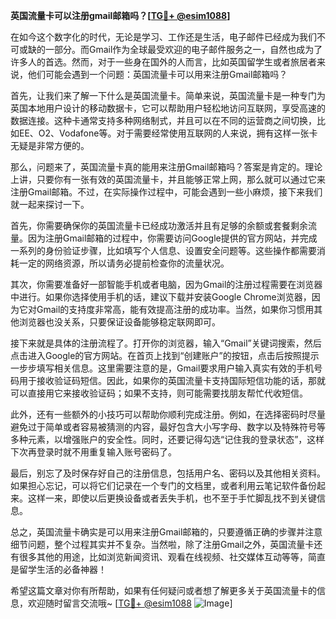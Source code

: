 **英国流量卡可以注册gmail邮箱吗？[[TG💪+ @esim1088](https://t.me/s/esim1088)]**

在如今这个数字化的时代，无论是学习、工作还是生活，电子邮件已经成为我们不可或缺的一部分。而Gmail作为全球最受欢迎的电子邮件服务之一，自然也成为了许多人的首选。然而，对于一些身在国外的人而言，比如英国留学生或者旅居者来说，他们可能会遇到一个问题：英国流量卡可以用来注册Gmail邮箱吗？

首先，让我们来了解一下什么是英国流量卡。简单来说，英国流量卡是一种专门为英国本地用户设计的移动数据卡，它可以帮助用户轻松地访问互联网，享受高速的数据连接。这种卡通常支持多种网络制式，并且可以在不同的运营商之间切换，比如EE、O2、Vodafone等。对于需要经常使用互联网的人来说，拥有这样一张卡无疑是非常方便的。

那么，问题来了，英国流量卡真的能用来注册Gmail邮箱吗？答案是肯定的。理论上讲，只要你有一张有效的英国流量卡，并且能够正常上网，那么就可以通过它来注册Gmail邮箱。不过，在实际操作过程中，可能会遇到一些小麻烦，接下来我们就一起来探讨一下。

首先，你需要确保你的英国流量卡已经成功激活并且有足够的余额或套餐剩余流量。因为注册Gmail邮箱的过程中，你需要访问Google提供的官方网站，并完成一系列的身份验证步骤，比如填写个人信息、设置安全问题等。这些操作都需要消耗一定的网络资源，所以请务必提前检查你的流量状况。

其次，你需要准备好一部智能手机或者电脑，因为Gmail的注册过程需要在浏览器中进行。如果你选择使用手机的话，建议下载并安装Google Chrome浏览器，因为它对Gmail的支持度非常高，能有效提高注册的成功率。当然，如果你习惯用其他浏览器也没关系，只要保证设备能够稳定联网即可。

接下来就是具体的注册流程了。打开你的浏览器，输入“Gmail”关键词搜索，然后点击进入Google的官方网站。在首页上找到“创建账户”的按钮，点击后按照提示一步步填写相关信息。这里需要注意的是，Gmail要求用户输入真实有效的手机号码用于接收验证码短信。因此，如果你的英国流量卡支持国际短信功能的话，那就可以直接用它来接收验证码；如果不支持，则可能需要找朋友帮忙代收短信。

此外，还有一些额外的小技巧可以帮助你顺利完成注册。例如，在选择密码时尽量避免过于简单或者容易被猜测的内容，最好包含大小写字母、数字以及特殊符号等多种元素，以增强账户的安全性。同时，还要记得勾选“记住我的登录状态”，这样下次再登录时就不用重复输入账号密码了。

最后，别忘了及时保存好自己的注册信息，包括用户名、密码以及其他相关资料。如果担心忘记，可以将它们记录在一个专门的文档里，或者利用云笔记软件备份起来。这样一来，即使以后更换设备或者丢失手机，也不至于手忙脚乱找不到关键信息。

总之，英国流量卡确实是可以用来注册Gmail邮箱的，只要遵循正确的步骤并注意细节问题，整个过程其实并不复杂。当然啦，除了注册Gmail之外，英国流量卡还有很多其他的用途，比如浏览新闻资讯、观看在线视频、社交媒体互动等等，简直是留学生活的必备神器！

希望这篇文章对你有所帮助，如果有任何疑问或者想了解更多关于英国流量卡的信息，欢迎随时留言交流哦~ [[TG💪+ @esim1088](https://t.me/s/esim1088) ![Image](https://i.postimg.cc/4NQfJmqS/Snipaste-2025-05-13-00-14-12.png)]
